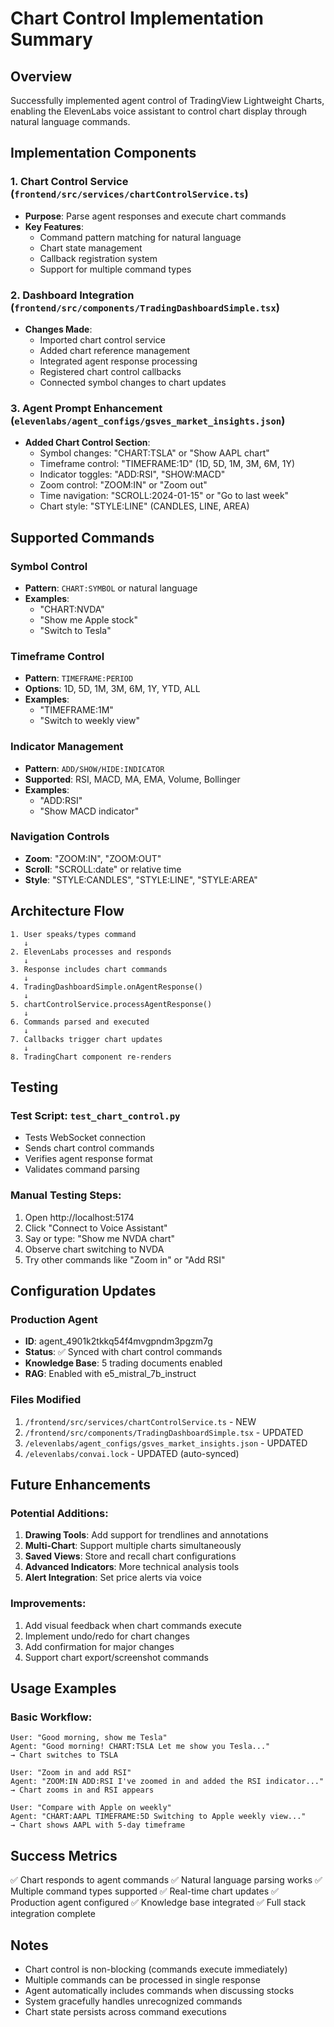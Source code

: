 # Chart Control Implementation Summary

## Overview
Successfully implemented agent control of TradingView Lightweight Charts, enabling the ElevenLabs voice assistant to control chart display through natural language commands.

## Implementation Components

### 1. Chart Control Service (`frontend/src/services/chartControlService.ts`)
- **Purpose**: Parse agent responses and execute chart commands
- **Key Features**:
  - Command pattern matching for natural language
  - Chart state management
  - Callback registration system
  - Support for multiple command types

### 2. Dashboard Integration (`frontend/src/components/TradingDashboardSimple.tsx`)
- **Changes Made**:
  - Imported chart control service
  - Added chart reference management
  - Integrated agent response processing
  - Registered chart control callbacks
  - Connected symbol changes to chart updates

### 3. Agent Prompt Enhancement (`elevenlabs/agent_configs/gsves_market_insights.json`)
- **Added Chart Control Section**:
  - Symbol changes: "CHART:TSLA" or "Show AAPL chart"
  - Timeframe control: "TIMEFRAME:1D" (1D, 5D, 1M, 3M, 6M, 1Y)
  - Indicator toggles: "ADD:RSI", "SHOW:MACD"
  - Zoom control: "ZOOM:IN" or "Zoom out"
  - Time navigation: "SCROLL:2024-01-15" or "Go to last week"
  - Chart style: "STYLE:LINE" (CANDLES, LINE, AREA)

## Supported Commands

### Symbol Control
- **Pattern**: `CHART:SYMBOL` or natural language
- **Examples**: 
  - "CHART:NVDA"
  - "Show me Apple stock"
  - "Switch to Tesla"

### Timeframe Control
- **Pattern**: `TIMEFRAME:PERIOD`
- **Options**: 1D, 5D, 1M, 3M, 6M, 1Y, YTD, ALL
- **Examples**:
  - "TIMEFRAME:1M"
  - "Switch to weekly view"

### Indicator Management
- **Pattern**: `ADD/SHOW/HIDE:INDICATOR`
- **Supported**: RSI, MACD, MA, EMA, Volume, Bollinger
- **Examples**:
  - "ADD:RSI"
  - "Show MACD indicator"

### Navigation Controls
- **Zoom**: "ZOOM:IN", "ZOOM:OUT"
- **Scroll**: "SCROLL:date" or relative time
- **Style**: "STYLE:CANDLES", "STYLE:LINE", "STYLE:AREA"

## Architecture Flow

```
1. User speaks/types command
   ↓
2. ElevenLabs processes and responds
   ↓
3. Response includes chart commands
   ↓
4. TradingDashboardSimple.onAgentResponse()
   ↓
5. chartControlService.processAgentResponse()
   ↓
6. Commands parsed and executed
   ↓
7. Callbacks trigger chart updates
   ↓
8. TradingChart component re-renders
```

## Testing

### Test Script: `test_chart_control.py`
- Tests WebSocket connection
- Sends chart control commands
- Verifies agent response format
- Validates command parsing

### Manual Testing Steps:
1. Open http://localhost:5174
2. Click "Connect to Voice Assistant"
3. Say or type: "Show me NVDA chart"
4. Observe chart switching to NVDA
5. Try other commands like "Zoom in" or "Add RSI"

## Configuration Updates

### Production Agent
- **ID**: agent_4901k2tkkq54f4mvgpndm3pgzm7g
- **Status**: ✅ Synced with chart control commands
- **Knowledge Base**: 5 trading documents enabled
- **RAG**: Enabled with e5_mistral_7b_instruct

### Files Modified
1. `/frontend/src/services/chartControlService.ts` - NEW
2. `/frontend/src/components/TradingDashboardSimple.tsx` - UPDATED
3. `/elevenlabs/agent_configs/gsves_market_insights.json` - UPDATED
4. `/elevenlabs/convai.lock` - UPDATED (auto-synced)

## Future Enhancements

### Potential Additions:
1. **Drawing Tools**: Add support for trendlines and annotations
2. **Multi-Chart**: Support multiple charts simultaneously
3. **Saved Views**: Store and recall chart configurations
4. **Advanced Indicators**: More technical analysis tools
5. **Alert Integration**: Set price alerts via voice

### Improvements:
1. Add visual feedback when chart commands execute
2. Implement undo/redo for chart changes
3. Add confirmation for major changes
4. Support chart export/screenshot commands

## Usage Examples

### Basic Workflow:
```
User: "Good morning, show me Tesla"
Agent: "Good morning! CHART:TSLA Let me show you Tesla..."
→ Chart switches to TSLA

User: "Zoom in and add RSI"
Agent: "ZOOM:IN ADD:RSI I've zoomed in and added the RSI indicator..."
→ Chart zooms in and RSI appears

User: "Compare with Apple on weekly"
Agent: "CHART:AAPL TIMEFRAME:5D Switching to Apple weekly view..."
→ Chart shows AAPL with 5-day timeframe
```

## Success Metrics
✅ Chart responds to agent commands
✅ Natural language parsing works
✅ Multiple command types supported
✅ Real-time chart updates
✅ Production agent configured
✅ Knowledge base integrated
✅ Full stack integration complete

## Notes
- Chart control is non-blocking (commands execute immediately)
- Multiple commands can be processed in single response
- Agent automatically includes commands when discussing stocks
- System gracefully handles unrecognized commands
- Chart state persists across command executions